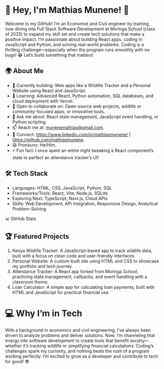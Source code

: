 # 👋 Hey, I'm Mathias Munene! 🚀
  Welcome to my GitHub! I’m an Economist and Civil engineer by training, now diving into Full Stack Software Development at Moringa School (class of 2025) to expand my skill set and create tech solutions that make a positive impact. I’m passionate about building React apps, coding in JavaScript and Python, and solving real-world problems. Coding is a thrilling challenge—especially when the   program runs smoothly with no bugs! 😂 Let’s build something that matters!

## 🌍 About Me
- 🔭 Currently building: Web apps like a Wildlife Tracker and a Personal Website using React and JavaScript.
- 🌱 Learning: Advanced React, Python automation, SQL databases, and cloud deployment with Vercel.
- 👯 Open to collaborate on: Open-source web projects, wildlife or community-focused apps, or innovative tools.
- 💬 Ask me about: React state management, JavaScript event handling, or Python scripting.
- 📫 Reach me at: munenemathias@gmail.com.
- 🔗 Connect: https://www.linkedin.com/in/mathiasmunene/ | https://github.com/mathiasmunene.
- 😄 Pronouns: He/Him.
- ⚡ Fun fact: I once spent an entire night tweaking a React component’s state to perfect an attendance tracker’s UI!

## 🛠️ Tech Stack
- Languages: HTML, CSS, JavaScript, Python, SQL
- Frameworks/Tools: React, Vite, Node.js, SQLite
- Exploring Next: TypeScript, Next.js, Cloud APIs
- Skills: Web Development, API Integration, Responsive Design, Analytical Problem-Solving

📊 GitHub Stats

## 🏆 Featured Projects
1. Kenya Wildlife Tracker: A JavaScript-based app to track wildlife data, built with a focus on clean code and user-friendly interfaces.
2. Personal Website: A custom-built site using HTML and CSS to showcase my portfolio and tech journey.
3. Attendance Tracker: A React app forked from Moringa School, practicing state management, callbacks, and event handling with a classroom theme.
4. Loan Calculator: A simple app for calculating loan payments, built with HTML and JavaScript for practical financial use.

# 💻 Why I’m in Tech
With a background in economics and civil engineering, I’ve always been driven to analyze problems and deliver solutions. Now, I’m channeling that energy into software development to create tools that benefit society—whether it’s tracking wildlife or simplifying financial calculations. Coding’s challenges spark my curiosity, and nothing beats the rush of a program working perfectly. I’m excited to grow as a developer and contribute to tech for good! 😎
